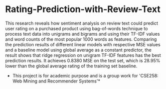 # Rating-Prediction-with-Review-Text


This research reveals how sentiment analysis on review text could predict user rating on a purchased product using bag-of-words technique to process text data into unigrams and bigrams and using their TF-IDF values and word counts of the most popular 1000 words as features. Comparing the prediction results of different linear models with respective MSE values and a baseline model using global average as a constant predictor, the result shows that ridge regression on unigram TF-IDF features has the best prediction results. It achieves 0.8380 MSE on the test set, which is 28.95% lower than the global average rating of the training set baseline.

* This project is for academic purpose and is a group work for 'CSE258: Web Mining and Recommender Systems'*
